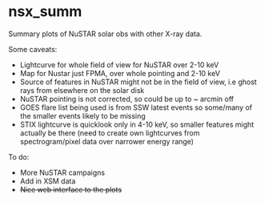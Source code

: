 # nsx_summ
Summary plots of NuSTAR solar obs with other X-ray data.

Some caveats:

* Lightcurve for whole field of view for NuSTAR over 2-10 keV
* Map for Nustar just FPMA, over whole pointing and 2-10 keV
* Source of features in NuSTAR might not be in the field of view, i.e ghost rays from elsewhere on the solar disk
* NuSTAR pointing is not corrected, so could be up to ~ arcmin off
* GOES flare list being used is from SSW latest events so some/many of the smaller events likely to be missing
* STIX lightcurve is quicklook only in 4-10 keV, so smaller features might actually be there (need to create own lightcurves from spectrogram/pixel data over narrower energy range)

To do:

* More NuSTAR campaigns
* Add in XSM data
* ~~Nice web interface to the plots~~
